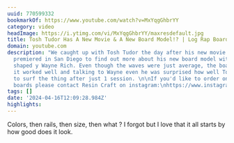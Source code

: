 ```yaml
---
uuid: 770599332
bookmarkOf: https://www.youtube.com/watch?v=MxYqgGhbrYY
category: video
headImage: https://i.ytimg.com/vi/MxYqgGhbrYY/maxresdefault.jpg
title: Tosh Tudor Has A New Movie & A New Board Model!? | Log Rap Board Review
domain: youtube.com
description: "We caught up with Tosh Tudor the day after his new movie Tube Therapy
  premiered in San Diego to find out more about his new board model with THC Surfboards
  shaped y Wayne Rich. Even though the waves were just average, the board looked like
  it worked well and talking to Wayne even he was surprised how well Tosh was able
  to surf the thing after just 1 session. \n\nIf you'd like to order one of these
  boards please contact Resin Craft on instagram:\nhttps://www.instagram.com/resincraft/"
tags: []
date: '2024-04-16T12:09:28.984Z'
highlights:
---
```


Colors, then rails, then size, then what ? I forgot but I love that it all starts by how good does it look.

